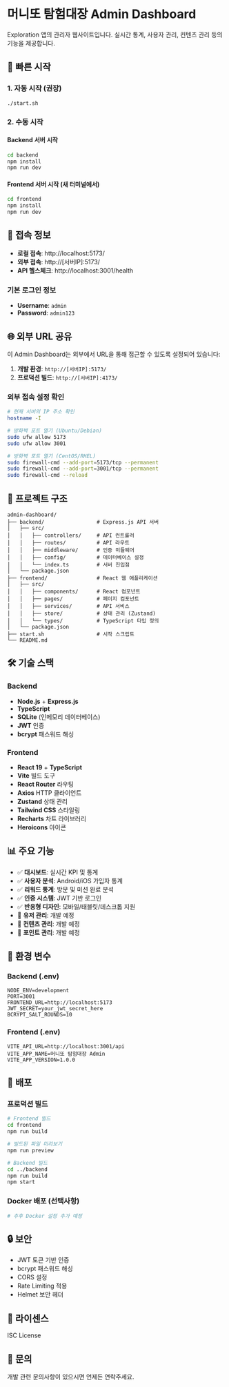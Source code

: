 # 머니또 탐험대장 Admin Dashboard

Exploration 앱의 관리자 웹사이트입니다. 실시간 통계, 사용자 관리, 컨텐츠 관리 등의 기능을 제공합니다.

## 🚀 빠른 시작

### 1. 자동 시작 (권장)
```bash
./start.sh
```

### 2. 수동 시작

#### Backend 서버 시작
```bash
cd backend
npm install
npm run dev
```

#### Frontend 서버 시작 (새 터미널에서)
```bash
cd frontend
npm install
npm run dev
```

## 📱 접속 정보

- **로컬 접속**: http://localhost:5173/
- **외부 접속**: http://[서버IP]:5173/
- **API 헬스체크**: http://localhost:3001/health

### 기본 로그인 정보
- **Username**: `admin`
- **Password**: `admin123`

## 🌐 외부 URL 공유

이 Admin Dashboard는 외부에서 URL을 통해 접근할 수 있도록 설정되어 있습니다:

1. **개발 환경**: `http://[서버IP]:5173/`
2. **프로덕션 빌드**: `http://[서버IP]:4173/`

### 외부 접속 설정 확인
```bash
# 현재 서버의 IP 주소 확인
hostname -I

# 방화벽 포트 열기 (Ubuntu/Debian)
sudo ufw allow 5173
sudo ufw allow 3001

# 방화벽 포트 열기 (CentOS/RHEL)
sudo firewall-cmd --add-port=5173/tcp --permanent
sudo firewall-cmd --add-port=3001/tcp --permanent
sudo firewall-cmd --reload
```

## 📁 프로젝트 구조

```
admin-dashboard/
├── backend/                 # Express.js API 서버
│   ├── src/
│   │   ├── controllers/     # API 컨트롤러
│   │   ├── routes/          # API 라우트
│   │   ├── middleware/      # 인증 미들웨어
│   │   ├── config/          # 데이터베이스 설정
│   │   └── index.ts         # 서버 진입점
│   └── package.json
├── frontend/                # React 웹 애플리케이션
│   ├── src/
│   │   ├── components/      # React 컴포넌트
│   │   ├── pages/           # 페이지 컴포넌트
│   │   ├── services/        # API 서비스
│   │   ├── store/           # 상태 관리 (Zustand)
│   │   └── types/           # TypeScript 타입 정의
│   └── package.json
├── start.sh                 # 시작 스크립트
└── README.md
```

## 🛠 기술 스택

### Backend
- **Node.js** + **Express.js**
- **TypeScript**
- **SQLite** (인메모리 데이터베이스)
- **JWT** 인증
- **bcrypt** 패스워드 해싱

### Frontend
- **React 19** + **TypeScript**
- **Vite** 빌드 도구
- **React Router** 라우팅
- **Axios** HTTP 클라이언트
- **Zustand** 상태 관리
- **Tailwind CSS** 스타일링
- **Recharts** 차트 라이브러리
- **Heroicons** 아이콘

## 📊 주요 기능

- ✅ **대시보드**: 실시간 KPI 및 통계
- ✅ **사용자 분석**: Android/iOS 가입자 통계
- ✅ **리워드 통계**: 방문 및 미션 완료 분석
- ✅ **인증 시스템**: JWT 기반 로그인
- ✅ **반응형 디자인**: 모바일/태블릿/데스크톱 지원
- 🔄 **유저 관리**: 개발 예정
- 🔄 **컨텐츠 관리**: 개발 예정
- 🔄 **포인트 관리**: 개발 예정

## 🔧 환경 변수

### Backend (.env)
```env
NODE_ENV=development
PORT=3001
FRONTEND_URL=http://localhost:5173
JWT_SECRET=your_jwt_secret_here
BCRYPT_SALT_ROUNDS=10
```

### Frontend (.env)
```env
VITE_API_URL=http://localhost:3001/api
VITE_APP_NAME=머니또 탐험대장 Admin
VITE_APP_VERSION=1.0.0
```

## 🚀 배포

### 프로덕션 빌드
```bash
# Frontend 빌드
cd frontend
npm run build

# 빌드된 파일 미리보기
npm run preview

# Backend 빌드
cd ../backend
npm run build
npm start
```

### Docker 배포 (선택사항)
```dockerfile
# 추후 Docker 설정 추가 예정
```

## 🔒 보안

- JWT 토큰 기반 인증
- bcrypt 패스워드 해싱
- CORS 설정
- Rate Limiting 적용
- Helmet 보안 헤더

## 📝 라이센스

ISC License

## 👥 문의

개발 관련 문의사항이 있으시면 언제든 연락주세요.